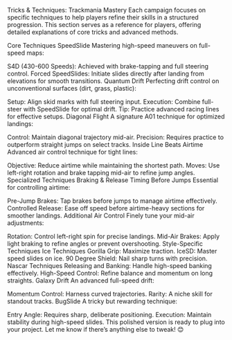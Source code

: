 Tricks & Techniques: Trackmania Mastery
Each campaign focuses on specific techniques to help players refine their skills in a structured progression. This section serves as a reference for players, offering detailed explanations of core tricks and advanced methods.

Core Techniques
SpeedSlide
Mastering high-speed maneuvers on full-speed maps:

S4D (430-600 Speeds): Achieved with brake-tapping and full steering control.
Forced SpeedSlides: Initiate slides directly after landing from elevations for smooth transitions.
Quantum Drift
Perfecting drift control on unconventional surfaces (dirt, grass, plastic):

Setup: Align skid marks with full steering input.
Execution: Combine full-steer with SpeedSlide for optimal drift.
Tip: Practice advanced racing lines for effective setups.
Diagonal Flight
A signature A01 technique for optimized landings:

Control: Maintain diagonal trajectory mid-air.
Precision: Requires practice to outperform straight jumps on select tracks.
Inside Line Beats Airtime
Advanced air control technique for tight lines:

Objective: Reduce airtime while maintaining the shortest path.
Moves: Use left-right rotation and brake tapping mid-air to refine jump angles.
Specialized Techniques
Braking & Release Timing Before Jumps
Essential for controlling airtime:

Pre-Jump Brakes: Tap brakes before jumps to manage airtime effectively.
Controlled Release: Ease off speed before airtime-heavy sections for smoother landings.
Additional Air Control
Finely tune your mid-air adjustments:

Rotation: Control left-right spin for precise landings.
Mid-Air Brakes: Apply light braking to refine angles or prevent overshooting.
Style-Specific Techniques
Ice Techniques
Gorilla Grip: Maximize traction.
IceSD: Master speed slides on ice.
90 Degree Shield: Nail sharp turns with precision.
Nascar Techniques
Releasing and Banking: Handle high-speed banking effectively.
High-Speed Control: Refine balance and momentum on long straights.
Galaxy Drift
An advanced full-speed drift:

Momentum Control: Harness curved trajectories.
Rarity: A niche skill for standout tracks.
BugSlide
A tricky but rewarding technique:

Entry Angle: Requires sharp, deliberate positioning.
Execution: Maintain stability during high-speed slides.
This polished version is ready to plug into your project. Let me know if there’s anything else to tweak! 😊
